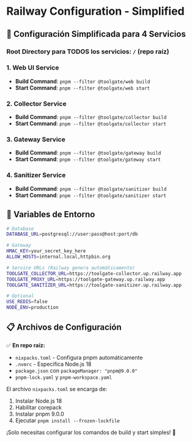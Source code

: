# Railway Configuration - Simplified

## 🚀 Configuración Simplificada para 4 Servicios

### **Root Directory para TODOS los servicios: `/` (repo raíz)**

### **1. Web UI Service**
- **Build Command**: `pnpm --filter @toolgate/web build`
- **Start Command**: `pnpm --filter @toolgate/web start`

### **2. Collector Service**
- **Build Command**: `pnpm --filter @toolgate/collector build`
- **Start Command**: `pnpm --filter @toolgate/collector start`

### **3. Gateway Service**
- **Build Command**: `pnpm --filter @toolgate/gateway build`
- **Start Command**: `pnpm --filter @toolgate/gateway start`

### **4. Sanitizer Service**
- **Build Command**: `pnpm --filter @toolgate/sanitizer build`
- **Start Command**: `pnpm --filter @toolgate/sanitizer start`

## 🔧 Variables de Entorno

```bash
# Database
DATABASE_URL=postgresql://user:pass@host:port/db

# Gateway
HMAC_KEY=your_secret_key_here
ALLOW_HOSTS=internal.local,httpbin.org

# Service URLs (Railway genera automáticamente)
TOOLGATE_COLLECTOR_URL=https://toolgate-collector.up.railway.app
TOOLGATE_PROXY_URL=https://toolgate-gateway.up.railway.app
TOOLGATE_SANITIZER_URL=https://toolgate-sanitizer.up.railway.app

# Optional
USE_REDIS=false
NODE_ENV=production
```

## 📋 Archivos de Configuración

✅ **En repo raíz:**
- `nixpacks.toml` - Configura pnpm automáticamente
- `.nvmrc` - Especifica Node.js 18
- `package.json` con `packageManager: "pnpm@9.0.0"`
- `pnpm-lock.yaml` y `pnpm-workspace.yaml`

El archivo `nixpacks.toml` se encarga de:
1. Instalar Node.js 18
2. Habilitar corepack
3. Instalar pnpm 9.0.0
4. Ejecutar `pnpm install --frozen-lockfile`

¡Solo necesitas configurar los comandos de build y start simples! 🚀

